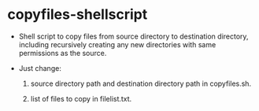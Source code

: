 # copyfiles-shellscript
- Shell script to copy files from source directory to destination directory, including recursively creating any new directories with same permissions as the source.

- Just change:
  
  1) source directory path and destination directory path in copyfiles.sh.
  
  2) list of files to copy in filelist.txt.
